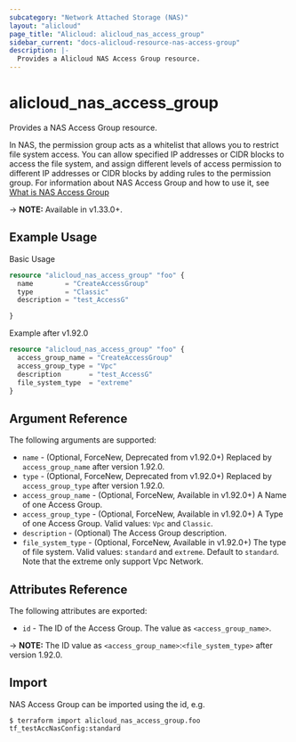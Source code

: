 ```yaml
---
subcategory: "Network Attached Storage (NAS)"
layout: "alicloud"
page_title: "Alicloud: alicloud_nas_access_group"
sidebar_current: "docs-alicloud-resource-nas-access-group"
description: |-
  Provides a Alicloud NAS Access Group resource.
---
```


# alicloud\_nas\_access\_group

Provides a NAS Access Group resource.

In NAS, the permission group acts as a whitelist that allows you to restrict file system access. You can allow specified IP addresses or CIDR blocks to access the file system, and assign different levels of access permission to different IP addresses or CIDR blocks by adding rules to the permission group.
For information about NAS Access Group and how to use it, see [What is NAS Access Group](https://www.alibabacloud.com/help/en/doc-detail/27534)

-> **NOTE:** Available in v1.33.0+.

## Example Usage

Basic Usage

```terraform
resource "alicloud_nas_access_group" "foo" {
  name        = "CreateAccessGroup"
  type        = "Classic"
  description = "test_AccessG"

}
```

Example after v1.92.0

```terraform
resource "alicloud_nas_access_group" "foo" {
  access_group_name = "CreateAccessGroup"
  access_group_type = "Vpc"
  description       = "test_AccessG"
  file_system_type  = "extreme"
}
```

## Argument Reference

The following arguments are supported:

* `name` - (Optional, ForceNew, Deprecated from v1.92.0+) Replaced by `access_group_name` after version 1.92.0.
* `type` - (Optional, ForceNew, Deprecated from v1.92.0+) Replaced by `access_group_type` after version 1.92.0.
* `access_group_name` - (Optional, ForceNew, Available in v1.92.0+) A Name of one Access Group.
* `access_group_type` - (Optional, ForceNew, Available in v1.92.0+) A Type of one Access Group. Valid values: `Vpc` and `Classic`.
* `description` - (Optional) The Access Group description.
* `file_system_type` - (Optional, ForceNew, Available in v1.92.0+) The type of file system. Valid values: `standard` and `extreme`. Default to `standard`. Note that the extreme only support Vpc Network.

## Attributes Reference

The following attributes are exported:

* `id` - The ID of the Access Group. The value as `<access_group_name>`. 

-> **NOTE:** The ID value as `<access_group_name>`:`<file_system_type>` after version 1.92.0.

## Import

NAS Access Group can be imported using the id, e.g.

```shell
$ terraform import alicloud_nas_access_group.foo tf_testAccNasConfig:standard
```
